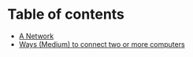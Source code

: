 # Table of contents

* [A Network](README.md)
* [Ways \(Medium\) to connect two or more computers](medium.md)

